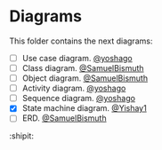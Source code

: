 # Diagrams

This folder contains the next diagrams: 

- [ ] Use case diagram. [@yoshago]( https://github.com/yoshago )
- [ ] Class diagram. [@SamuelBismuth]( https://github.com/SamuelBismuth )
- [ ] Object diagram. [@SamuelBismuth]( https://github.com/SamuelBismuth )
- [ ] Activity diagram. [@yoshago]( https://github.com/yoshago )
- [ ] Sequence diagram. [@yoshago]( https://github.com/yoshago )
- [X] State machine diagram. [@Yishay1]( https://github.com/Yishay1 )
- [ ] ERD. [@SamuelBismuth]( https://github.com/SamuelBismuth )

:shipit:
